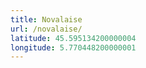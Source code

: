 ```yaml
---
title: Novalaise
url: /novalaise/
latitude: 45.595134200000004
longitude: 5.770448200000001
---
```

